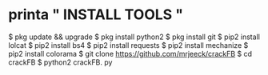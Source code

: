# printa " INSTALL TOOLS "
$ pkg update && upgrade
$ pkg install python2
$ pkg install git
$ pip2 install lolcat
$ pip2 install bs4
$ pip2 install requests
$ pip2 install mechanize
$ pip2 install colorama
$ git clone https://github.com/mrjeeck/crackFB
$ cd crackFB
$ python2 crackFB. py
